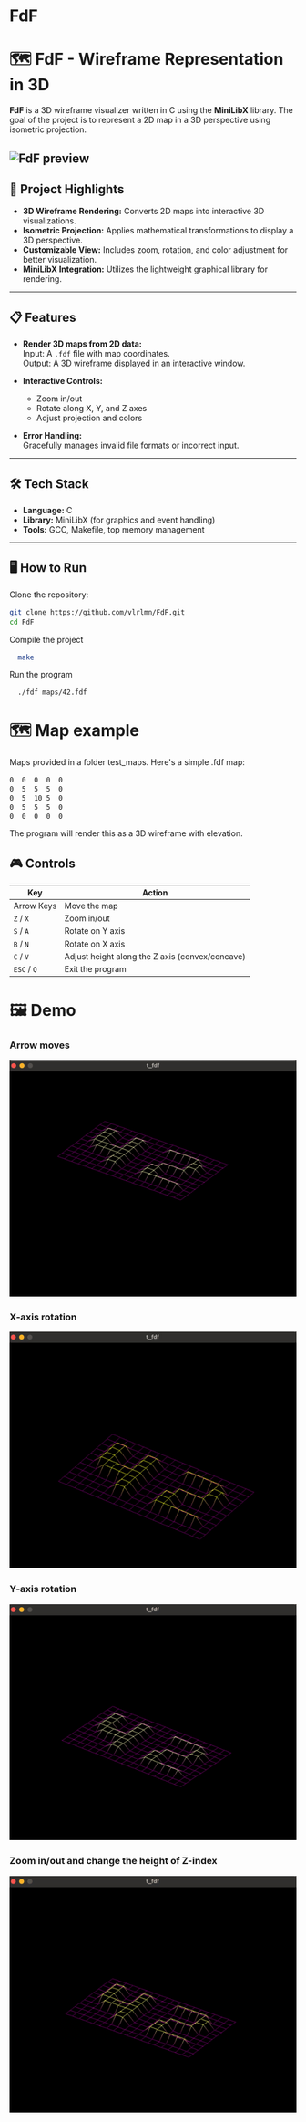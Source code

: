 # FdF
# 🗺️ FdF - Wireframe Representation in 3D

**FdF** is a 3D wireframe visualizer written in C using the **MiniLibX** library. The goal of the project is to represent a 2D map in a 3D perspective using isometric projection.

![FdF preview](https://github.com/vlrlmn/FdF/blob/main/FdF/images/Julia-ezgif.com-video-to-gif-converter.gif)
---

## 🚀 Project Highlights

- **3D Wireframe Rendering:** Converts 2D maps into interactive 3D visualizations.
- **Isometric Projection:** Applies mathematical transformations to display a 3D perspective.
- **Customizable View:** Includes zoom, rotation, and color adjustment for better visualization.
- **MiniLibX Integration:** Utilizes the lightweight graphical library for rendering.

---

## 📋 Features

- **Render 3D maps from 2D data:**  
  Input: A `.fdf` file with map coordinates.  
  Output: A 3D wireframe displayed in an interactive window.

- **Interactive Controls:**  
  - Zoom in/out  
  - Rotate along X, Y, and Z axes  
  - Adjust projection and colors  

- **Error Handling:**  
  Gracefully manages invalid file formats or incorrect input.

---

## 🛠️ Tech Stack

- **Language:** C
- **Library:** MiniLibX (for graphics and event handling)
- **Tools:** GCC, Makefile, top memory management

---

## 🖥️ How to Run

Clone the repository:
   ```bash
   git clone https://github.com/vlrlmn/FdF.git
   cd FdF
   ```
Compile the project
```bash
  make
```
Run the program
```bash
  ./fdf maps/42.fdf
```
# 🗺️ Map example

Maps provided in a folder test_maps. Here's a simple .fdf map:
```
0  0  0  0  0
0  5  5  5  0
0  5  10 5  0
0  5  5  5  0
0  0  0  0  0
```
The program will render this as a 3D wireframe with elevation.

## 🎮 Controls
| Key          | Action                                   |
|--------------|-----------------------------------------|
| Arrow Keys   | Move the map                            |
| `Z` / `X`    | Zoom in/out                             |
| `S` / `A`    | Rotate on Y axis                        |
| `B` / `N`    | Rotate on X axis                        |
| `C` / `V`    | Adjust height along the Z axis (convex/concave) |
| `ESC` / `Q`  | Exit the program                        |

# 🖼️ Demo

### Arrow moves
![arrow moves](https://github.com/vlrlmn/FdF/blob/main/FdF/images/arrowmoves-ezgif.com-video-to-gif-converter.gif)

### X-axis rotation
![Xrotations](https://github.com/vlrlmn/FdF/blob/main/FdF/images/BNrotations-ezgif.com-video-to-gif-converter.gif)

### Y-axis rotation
![Yrotations](https://github.com/vlrlmn/FdF/blob/main/FdF/images/ASrotations-ezgif.com-video-to-gif-converter.gif)

### Zoom in/out and change the height of Z-index
![zoom](https://github.com/vlrlmn/FdF/blob/main/FdF/images/ZXCVsizechange-ezgif.com-video-to-gif-converter.gif)


